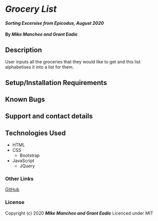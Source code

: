 # _Grocery List_

#### _Sorting Excersise from Epicodus, August 2020_

#### By _**Mike Manchee and Grant Eadie**_

## Description

User inputs all the groceries that they would like to get and this list alphabetises it into a list for them.

## Setup/Installation Requirements

## Known Bugs

## Support and contact details

## Technologies Used

* HTML
* CSS
  * Bootstrap
* JavaScript
  * JQuery

### Other Links
[GitHub](https://github.com/mmanchee)

### License

Copyright (c) 2020 **_MIke Manchee and Grant Eadie_**
Licenced under MIT
